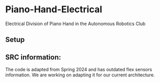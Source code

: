 # Piano-Hand-Electrical

Electrical Division of Piano Hand in the Autonomous Robotics Club

## Setup

## SRC information:
The code is adapted from Spring 2024 and has outdated flex sensors information. We are working on adapting it for our current architecture. 
